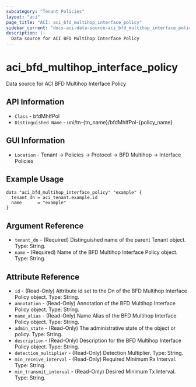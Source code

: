 ```yaml
---
subcategory: "Tenant Policies"
layout: "aci"
page_title: "ACI: aci_bfd_multihop_interface_policy"
sidebar_current: "docs-aci-data-source-aci_bfd_multihop_interface_policy"
description: |-
  Data source for ACI BFD Multihop Interface Policy
---
```


# aci_bfd_multihop_interface_policy #

Data source for ACI BFD Multihop Interface Policy


## API Information ##

* `Class` - bfdMhIfPol
* `Distinguished Name` - uni/tn-{tn_name}/bfdMhIfPol-{policy_name}

## GUI Information ##

* `Location` - Tenant -> Policies -> Protocol -> BFD Multihop -> Interface Policies



## Example Usage ##

```hcl
data "aci_bfd_multihop_interface_policy" "example" {
  tenant_dn = aci_tenant.example.id
  name      = "example"
}
```

## Argument Reference ##

* `tenant_dn` - (Required) Distinguished name of the parent Tenant object. Type: String.
* `name` - (Required) Name of the  BFD Multihop Interface Policy object. Type: String.

## Attribute Reference ##
* `id` - (Read-Only) Attribute id set to the Dn of the BFD Multihop Interface Policy object. Type: String.
* `annotation` - (Read-Only) Annotation of the BFD Multihop Interface Policy object. Type: String.
* `name_alias` - (Read-Only) Name Alias of the BFD Multihop Interface Policy object. Type: String.
* `admin_state` - (Read-Only) The administrative state of the object or policy. Type: String.
* `description` - (Read-Only) Description for the BFD Multihop Interface Policy object. Type: String.
* `detection_multiplier` - (Read-Only) Detection Multiplier. Type: String.
* `min_receive_interval` - (Read-Only) Required Minimum Rx Interval.  Type: String.
* `min_transmit_interval` - (Read-Only) Desired Minimum Tx Interval. Type: String.
